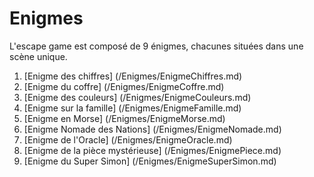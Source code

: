 # Enigmes

L'escape game est composé de 9 énigmes, chacunes situées dans une scène unique.

1. [Enigme des chiffres] (/Enigmes/EnigmeChiffres.md)
2. [Enigme du coffre] (/Enigmes/EnigmeCoffre.md)
3. [Enigme des couleurs] (/Enigmes/EnigmeCouleurs.md)
4. [Enigme sur la famille] (/Enigmes/EnigmeFamille.md)
5. [Enigme en Morse] (/Enigmes/EnigmeMorse.md)
6. [Enigme Nomade des Nations] (/Enigmes/EnigmeNomade.md)
7. [Enigme de l'Oracle] (/Enigmes/EnigmeOracle.md)
8. [Enigme de la pièce mystérieuse] (/Enigmes/EnigmePiece.md)
9. [Enigme du Super Simon] (/Enigmes/EnigmeSuperSimon.md)